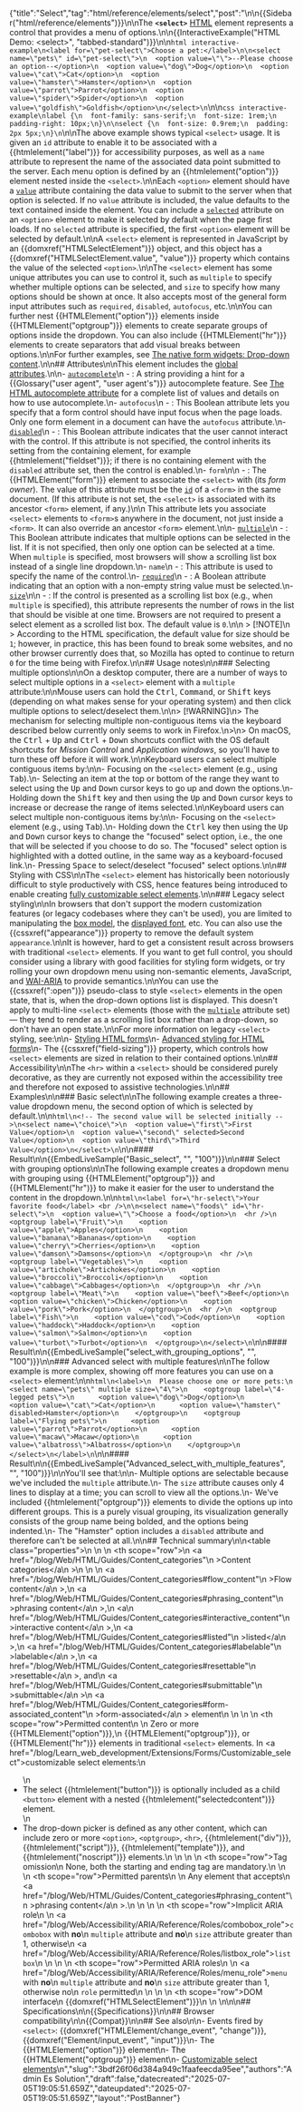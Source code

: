 {"title":"Select","tag":"html/reference/elements/select","post":"\n\n{{Sidebar(\"html/reference/elements\")}}\n\nThe **`<select>`** [HTML](/blog/Web/HTML) element represents a control that provides a menu of options.\n\n{{InteractiveExample(\"HTML Demo: &lt;select&gt;\", \"tabbed-standard\")}}\n\n```html interactive-example\n<label for=\"pet-select\">Choose a pet:</label>\n\n<select name=\"pets\" id=\"pet-select\">\n  <option value=\"\">--Please choose an option--</option>\n  <option value=\"dog\">Dog</option>\n  <option value=\"cat\">Cat</option>\n  <option value=\"hamster\">Hamster</option>\n  <option value=\"parrot\">Parrot</option>\n  <option value=\"spider\">Spider</option>\n  <option value=\"goldfish\">Goldfish</option>\n</select>\n```\n\n```css interactive-example\nlabel {\n  font-family: sans-serif;\n  font-size: 1rem;\n  padding-right: 10px;\n}\n\nselect {\n  font-size: 0.9rem;\n  padding: 2px 5px;\n}\n```\n\nThe above example shows typical `<select>` usage. It is given an `id` attribute to enable it to be associated with a {{htmlelement(\"label\")}} for accessibility purposes, as well as a `name` attribute to represent the name of the associated data point submitted to the server. Each menu option is defined by an {{htmlelement(\"option\")}} element nested inside the `<select>`.\n\nEach `<option>` element should have a [`value`](/blog/Web/HTML/Reference/Elements/option#value) attribute containing the data value to submit to the server when that option is selected. If no `value` attribute is included, the value defaults to the text contained inside the element. You can include a [`selected`](/blog/Web/HTML/Reference/Elements/option#selected) attribute on an `<option>` element to make it selected by default when the page first loads. If no `selected` attribute is specified, the first `<option>` element will be selected by default.\n\nA `<select>` element is represented in JavaScript by an {{domxref(\"HTMLSelectElement\")}} object, and this object has a {{domxref(\"HTMLSelectElement.value\", \"value\")}} property which contains the value of the selected `<option>`.\n\nThe `<select>` element has some unique attributes you can use to control it, such as `multiple` to specify whether multiple options can be selected, and `size` to specify how many options should be shown at once. It also accepts most of the general form input attributes such as `required`, `disabled`, `autofocus`, etc.\n\nYou can further nest {{HTMLElement(\"option\")}} elements inside {{HTMLElement(\"optgroup\")}} elements to create separate groups of options inside the dropdown. You can also include {{HTMLElement(\"hr\")}} elements to create separators that add visual breaks between options.\n\nFor further examples, see [The native form widgets: Drop-down content](/blog/Learn_web_development/Extensions/Forms/Other_form_controls#drop-down_controls).\n\n## Attributes\n\nThis element includes the [global attributes](/blog/Web/HTML/Reference/Global_attributes).\n\n- [`autocomplete`](/blog/Web/HTML/Reference/Attributes/autocomplete)\n  - : A string providing a hint for a {{Glossary(\"user agent\", \"user agent's\")}} autocomplete feature. See [The HTML autocomplete attribute](/blog/Web/HTML/Reference/Attributes/autocomplete) for a complete list of values and details on how to use autocomplete.\n- `autofocus`\n  - : This Boolean attribute lets you specify that a form control should have input focus when the page loads. Only one form element in a document can have the `autofocus` attribute.\n- [`disabled`](/blog/Web/HTML/Reference/Attributes/disabled)\n  - : This Boolean attribute indicates that the user cannot interact with the control. If this attribute is not specified, the control inherits its setting from the containing element, for example {{htmlelement(\"fieldset\")}}; if there is no containing element with the `disabled` attribute set, then the control is enabled.\n- `form`\n\n  - : The {{HTMLElement(\"form\")}} element to associate the `<select>` with (its _form owner_). The value of this attribute must be the [`id`](/blog/Web/HTML/Reference/Global_attributes/id) of a `<form>` in the same document. (If this attribute is not set, the `<select>` is associated with its ancestor `<form>` element, if any.)\n\n    This attribute lets you associate `<select>` elements to `<form>`s anywhere in the document, not just inside a `<form>`. It can also override an ancestor `<form>` element.\n\n- [`multiple`](/blog/Web/HTML/Reference/Attributes/multiple)\n  - : This Boolean attribute indicates that multiple options can be selected in the list. If it is not specified, then only one option can be selected at a time. When `multiple` is specified, most browsers will show a scrolling list box instead of a single line dropdown.\n- `name`\n  - : This attribute is used to specify the name of the control.\n- [`required`](/blog/Web/HTML/Reference/Attributes/required)\n  - : A Boolean attribute indicating that an option with a non-empty string value must be selected.\n- [`size`](/blog/Web/HTML/Reference/Attributes/size)\n\n  - : If the control is presented as a scrolling list box (e.g., when `multiple` is specified), this attribute represents the number of rows in the list that should be visible at one time. Browsers are not required to present a select element as a scrolled list box. The default value is `0`.\n\n    > [!NOTE]\n    > According to the HTML specification, the default value for size should be `1`; however, in practice, this has been found to break some websites, and no other browser currently does that, so Mozilla has opted to continue to return `0` for the time being with Firefox.\n\n## Usage notes\n\n### Selecting multiple options\n\nOn a desktop computer, there are a number of ways to select multiple options in a `<select>` element with a `multiple` attribute:\n\nMouse users can hold the <kbd>Ctrl</kbd>, <kbd>Command</kbd>, or <kbd>Shift</kbd> keys (depending on what makes sense for your operating system) and then click multiple options to select/deselect them.\n\n> [!WARNING]\n> The mechanism for selecting multiple non-contiguous items via the keyboard described below currently only seems to work in Firefox.\n>\n> On macOS, the <kbd>Ctrl</kbd> + <kbd>Up</kbd> and <kbd>Ctrl</kbd> + <kbd>Down</kbd> shortcuts conflict with the OS default shortcuts for _Mission Control_ and _Application windows_, so you'll have to turn these off before it will work.\n\nKeyboard users can select multiple contiguous items by:\n\n- Focusing on the `<select>` element (e.g., using <kbd>Tab</kbd>).\n- Selecting an item at the top or bottom of the range they want to select using the <kbd>Up</kbd> and <kbd>Down</kbd> cursor keys to go up and down the options.\n- Holding down the <kbd>Shift</kbd> key and then using the <kbd>Up</kbd> and <kbd>Down</kbd> cursor keys to increase or decrease the range of items selected.\n\nKeyboard users can select multiple non-contiguous items by:\n\n- Focusing on the `<select>` element (e.g., using <kbd>Tab</kbd>).\n- Holding down the <kbd>Ctrl</kbd> key then using the <kbd>Up</kbd> and <kbd>Down</kbd> cursor keys to change the \"focused\" select option, i.e., the one that will be selected if you choose to do so. The \"focused\" select option is highlighted with a dotted outline, in the same way as a keyboard-focused link.\n- Pressing <kbd>Space</kbd> to select/deselect \"focused\" select options.\n\n## Styling with CSS\n\nThe `<select>` element has historically been notoriously difficult to style productively with CSS, hence features being introduced to enable creating [fully customizable select elements](/blog/Learn_web_development/Extensions/Forms/Customizable_select).\n\n### Legacy select styling\n\nIn browsers that don't support the modern customization features (or legacy codebases where they can't be used), you are limited to manipulating the [box model](/blog/Learn_web_development/Core/Styling_basics/Box_model), the [displayed font](/blog/Web/CSS/CSS_fonts), etc. You can also use the {{cssxref(\"appearance\")}} property to remove the default system `appearance`.\n\nIt is however, hard to get a consistent result across browsers with traditional `<select>` elements. If you want to get full control, you should consider using a library with good facilities for styling form widgets, or try rolling your own dropdown menu using non-semantic elements, JavaScript, and [WAI-ARIA](/blog/Learn_web_development/Core/Accessibility/WAI-ARIA_basics) to provide semantics.\n\nYou can use the {{cssxref(\":open\")}} pseudo-class to style `<select>` elements in the open state, that is, when the drop-down options list is displayed. This doesn't apply to multi-line `<select>` elements (those with the [`multiple`](/blog/Web/HTML/Reference/Attributes/multiple) attribute set) — they tend to render as a scrolling list box rather than a drop-down, so don't have an open state.\n\nFor more information on legacy `<select>` styling, see:\n\n- [Styling HTML forms](/blog/Learn_web_development/Extensions/Forms/Styling_web_forms)\n- [Advanced styling for HTML forms](/blog/Learn_web_development/Extensions/Forms/Advanced_form_styling)\n- The {{cssxref(\"field-sizing\")}} property, which controls how `<select>` elements are sized in relation to their contained options.\n\n## Accessibility\n\nThe `<hr>` within a `<select>` should be considered purely decorative, as they are currently not exposed within the accessibility tree and therefore not exposed to assistive technologies.\n\n## Examples\n\n### Basic select\n\nThe following example creates a three-value dropdown menu, the second option of which is selected by default.\n\n```html\n<!-- The second value will be selected initially -->\n<select name=\"choice\">\n  <option value=\"first\">First Value</option>\n  <option value=\"second\" selected>Second Value</option>\n  <option value=\"third\">Third Value</option>\n</select>\n```\n\n#### Result\n\n{{EmbedLiveSample(\"Basic_select\", \"\", \"100\")}}\n\n### Select with grouping options\n\nThe following example creates a dropdown menu with grouping using {{HTMLElement(\"optgroup\")}} and {{HTMLElement(\"hr\")}} to make it easier for the user to understand the content in the dropdown.\n\n```html\n<label for=\"hr-select\">Your favorite food</label> <br />\n\n<select name=\"foods\" id=\"hr-select\">\n  <option value=\"\">Choose a food</option>\n  <hr />\n  <optgroup label=\"Fruit\">\n    <option value=\"apple\">Apples</option>\n    <option value=\"banana\">Bananas</option>\n    <option value=\"cherry\">Cherries</option>\n    <option value=\"damson\">Damsons</option>\n  </optgroup>\n  <hr />\n  <optgroup label=\"Vegetables\">\n    <option value=\"artichoke\">Artichokes</option>\n    <option value=\"broccoli\">Broccoli</option>\n    <option value=\"cabbage\">Cabbages</option>\n  </optgroup>\n  <hr />\n  <optgroup label=\"Meat\">\n    <option value=\"beef\">Beef</option>\n    <option value=\"chicken\">Chicken</option>\n    <option value=\"pork\">Pork</option>\n  </optgroup>\n  <hr />\n  <optgroup label=\"Fish\">\n    <option value=\"cod\">Cod</option>\n    <option value=\"haddock\">Haddock</option>\n    <option value=\"salmon\">Salmon</option>\n    <option value=\"turbot\">Turbot</option>\n  </optgroup>\n</select>\n```\n\n#### Result\n\n{{EmbedLiveSample(\"select_with_grouping_options\", \"\", \"100\")}}\n\n### Advanced select with multiple features\n\nThe follow example is more complex, showing off more features you can use on a `<select>` element:\n\n```html\n<label>\n  Please choose one or more pets:\n  <select name=\"pets\" multiple size=\"4\">\n    <optgroup label=\"4-legged pets\">\n      <option value=\"dog\">Dog</option>\n      <option value=\"cat\">Cat</option>\n      <option value=\"hamster\" disabled>Hamster</option>\n    </optgroup>\n    <optgroup label=\"Flying pets\">\n      <option value=\"parrot\">Parrot</option>\n      <option value=\"macaw\">Macaw</option>\n      <option value=\"albatross\">Albatross</option>\n    </optgroup>\n  </select>\n</label>\n```\n\n#### Result\n\n{{EmbedLiveSample(\"Advanced_select_with_multiple_features\", \"\", \"100\")}}\n\nYou'll see that:\n\n- Multiple options are selectable because we've included the `multiple` attribute.\n- The `size` attribute causes only 4 lines to display at a time; you can scroll to view all the options.\n- We've included {{htmlelement(\"optgroup\")}} elements to divide the options up into different groups. This is a purely visual grouping, its visualization generally consists of the group name being bolded, and the options being indented.\n- The \"Hamster\" option includes a `disabled` attribute and therefore can't be selected at all.\n\n## Technical summary\n\n<table class=\"properties\">\n  <tbody>\n    <tr>\n      <th scope=\"row\">\n        <a href=\"/blog/Web/HTML/Guides/Content_categories\"\n          >Content categories</a\n        >\n      </th>\n      <td>\n        <a href=\"/blog/Web/HTML/Guides/Content_categories#flow_content\"\n          >Flow content</a\n        >,\n        <a href=\"/blog/Web/HTML/Guides/Content_categories#phrasing_content\"\n          >phrasing content</a\n        >,\n        <a\n          href=\"/blog/Web/HTML/Guides/Content_categories#interactive_content\"\n          >interactive content</a\n        >,\n        <a href=\"/blog/Web/HTML/Guides/Content_categories#listed\"\n          >listed</a\n        >,\n        <a href=\"/blog/Web/HTML/Guides/Content_categories#labelable\"\n          >labelable</a\n        >,\n        <a href=\"/blog/Web/HTML/Guides/Content_categories#resettable\"\n          >resettable</a\n        >, and\n        <a href=\"/blog/Web/HTML/Guides/Content_categories#submittable\"\n          >submittable</a\n        >\n        <a href=\"/blog/Web/HTML/Guides/Content_categories#form-associated_content\"\n          >form-associated</a\n        > element\n      </td>\n    </tr>\n    <tr>\n      <th scope=\"row\">Permitted content</th>\n      <td>\n        Zero or more {{HTMLElement(\"option\")}},\n        {{HTMLElement(\"optgroup\")}}, or {{HTMLElement(\"hr\")}} elements in traditional <code>&lt;select&gt;</code> elements. In <a href=\"/blog/Learn_web_development/Extensions/Forms/Customizable_select\">customizable select elements</a>:\n        <ul>\n        <li>The select {{htmlelement(\"button\")}} is optionally included as a child <code>&lt;button&gt;</code> element with a nested {{htmlelement(\"selectedcontent\")}} element.</li>\n        <li>The drop-down picker is defined as any other content, which can include zero or more <code>&lt;option&gt;</code>, <code>&lt;optgroup&gt;</code>, <code>&lt;hr&gt;</code>, {{htmlelement(\"div\")}}, {{htmlelement(\"script\")}}, {{htmlelement(\"template\")}}, and {{htmlelement(\"noscript\")}} elements.\n      </td>\n    </tr>\n    <tr>\n      <th scope=\"row\">Tag omission</th>\n      <td>None, both the starting and ending tag are mandatory.</td>\n    </tr>\n    <tr>\n      <th scope=\"row\">Permitted parents</th>\n      <td>\n        Any element that accepts\n        <a href=\"/blog/Web/HTML/Guides/Content_categories#phrasing_content\"\n          >phrasing content</a\n        >.\n      </td>\n    </tr>\n    <tr>\n      <th scope=\"row\">Implicit ARIA role</th>\n      <td>\n        <a href=\"/blog/Web/Accessibility/ARIA/Reference/Roles/combobox_role\"><code>combobox</code></a> with <strong>no</strong>\n        <code>multiple</code> attribute and <strong>no</strong>\n        <code>size</code> attribute greater than 1, otherwise\n        <a href=\"/blog/Web/Accessibility/ARIA/Reference/Roles/listbox_role\"><code>listbox</code></a>\n      </td>\n    </tr>\n    <tr>\n      <th scope=\"row\">Permitted ARIA roles</th>\n      <td>\n        <a href=\"/blog/Web/Accessibility/ARIA/Reference/Roles/menu_role\"><code>menu</code></a> with <strong>no</strong>\n        <code>multiple</code> attribute and <strong>no</strong>\n        <code>size</code> attribute greater than 1, otherwise no\n        <code>role</code> permitted\n      </td>\n    </tr>\n    <tr>\n      <th scope=\"row\">DOM interface</th>\n      <td>{{domxref(\"HTMLSelectElement\")}}</td>\n    </tr>\n  </tbody>\n</table>\n\n## Specifications\n\n{{Specifications}}\n\n## Browser compatibility\n\n{{Compat}}\n\n## See also\n\n- Events fired by `<select>`: {{domxref(\"HTMLElement/change_event\", \"change\")}}, {{domxref(\"Element/input_event\", \"input\")}}\n- The {{HTMLElement(\"option\")}} element\n- The {{HTMLElement(\"optgroup\")}} element\n- [Customizable select elements](/blog/Learn_web_development/Extensions/Forms/Customizable_select)\n","slug":"3bdf26f06d384a949c1faafeecda95ee","authors":"Admin Es Solution","draft":false,"datecreated":"2025-07-05T19:05:51.659Z","dateupdated":"2025-07-05T19:05:51.659Z","layout":"PostBanner"}